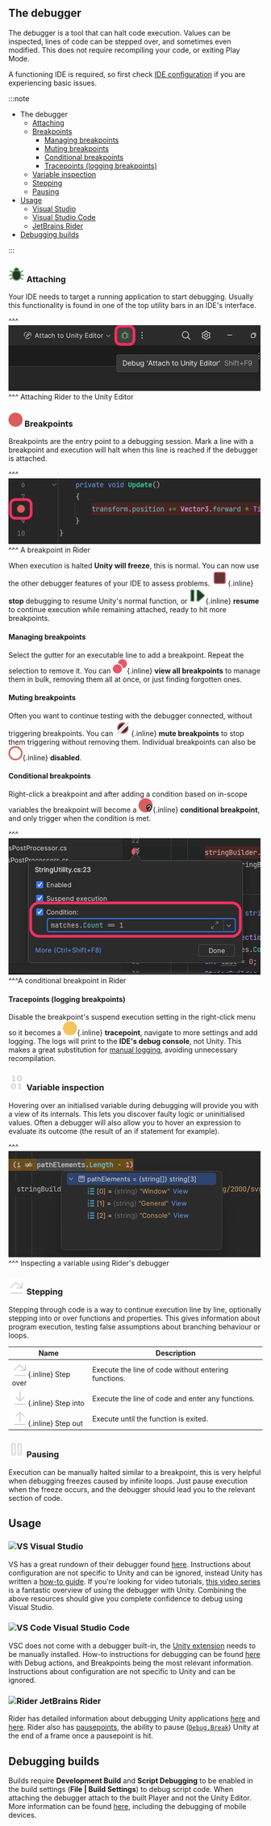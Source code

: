 ## The debugger

The debugger is a tool that can halt code execution. Values can be inspected, lines of code can be stepped over, and sometimes even modified.
This does not require recompiling your code, or exiting Play Mode.

A functioning IDE is required, so first check [IDE configuration](../IDE%20Configuration.md) if you are experiencing basic issues.

:::note

- The debugger
  - [Attaching](#rider-attach-attaching)
  - [Breakpoints](#rider-breakpoint-breakpoints)
    - [Managing breakpoints](#managing-breakpoints)
    - [Muting breakpoints](#muting-breakpoints)
    - [Conditional breakpoints](#conditional-breakpoints)
    - [Tracepoints (logging breakpoints)](#tracepoints-logging-breakpoints)
  - [Variable inspection](#rider-data-variable-inspection)
  - [Stepping](#rider-step-over-stepping)
  - [Pausing](#rider-pause-pausing)
- [Usage](#usage)
  - [Visual Studio](#vs-visual-studio)
  - [Visual Studio Code](#vs-code-visual-studio-code)
  - [JetBrains Rider](#rider-jetbrains-rider)
- [Debugging builds](#debugging-builds)

:::

### ![Rider attach](debug_dark.svg) Attaching
Your IDE needs to target a running application to start debugging. Usually this functionality is found in one of the top utility bars in an IDE's interface.

^^^
![Attaching Rider's debugger](debugger-attach-rider.png)
^^^ Attaching Rider to the Unity Editor

### ![Rider breakpoint](breakpoint_dark.svg) Breakpoints
Breakpoints are the entry point to a debugging session. Mark a line with a breakpoint and execution will halt when this line is reached if the debugger is attached.

^^^
![Attaching Rider's debugger](breakpoint-rider.png)
^^^ A breakpoint in Rider

When execution is halted **Unity will freeze**, this is normal. You can now use the other debugger features of your IDE to assess problems.
![Rider stop debugging](stop_dark.svg){.inline} **stop** debugging to resume Unity's normal function, or ![Rider stop debugging](resume_dark.svg){.inline} **resume** to continue execution while remaining attached, ready to hit more breakpoints.

#### Managing breakpoints
Select the gutter for an executable line to add a breakpoint. Repeat the selection to remove it.
You can ![Rider all breakpoints](multipleBreakpoints_dark.svg){.inline} **view all breakpoints** to manage them in bulk, removing them all at once, or just finding forgotten ones.

#### Muting breakpoints
Often you want to continue testing with the debugger connected, without triggering breakpoints. You can ![Rider mute breakpoints](muteBreakpoints_dark.svg){.inline} **mute breakpoints** to stop them triggering without removing them. Individual breakpoints can also be ![Rider disabled breakpoint](breakpointDisabled_dark.svg){.inline} **disabled**.

#### Conditional breakpoints
Right-click a breakpoint and after adding a condition based on in-scope variables the breakpoint will become a ![Rider conditional breakpoint](breakpointConditional_dark.svg){.inline} **conditional breakpoint**, and only trigger when the condition is met.

^^^
![Conditional breakpoint in Rider](conditional-breakpoint-rider.png)
^^^A conditional breakpoint in Rider

#### Tracepoints (logging breakpoints)
Disable the breakpoint's suspend execution setting in the right-click menu so it becomes a ![Rider tracepoint](breakpointUnsuspendent_dark.svg){.inline} **tracepoint**, navigate to more settings and add logging. The logs will print to the **IDE's debug console**, not Unity.
This makes a great substitution for [manual logging](Logging/How-to.md), avoiding unnecessary recompilation.

### ![Rider data](binaryData_dark.svg) Variable inspection
Hovering over an initialised variable during debugging will provide you with a view of its internals. This lets you discover faulty logic or uninitialised values.
Often a debugger will also allow you to hover an expression to evaluate its outcome (the result of an if statement for example).

^^^
![Variable inspection in Rider](variable-inspection-rider.png)
^^^ Inspecting a variable using Rider's debugger

### ![Rider step over](stepOver.svg) Stepping
Stepping through code is a way to continue execution line by line, optionally stepping into or over functions and properties. This gives information about program execution, testing false assumptions about branching behaviour or loops.

| Name                                           | Description                                          |
|------------------------------------------------|------------------------------------------------------|
| ![Step over](stepOver.svg){.inline} Step over  | Execute the line of code without entering functions. |
| ![Step into](stepInto.svg){.inline} Step into  | Execute the line of code and enter any functions.    |
| ![Step out](stepOut.svg){.inline} Step out     | Execute until the function is exited.                |

### ![Rider pause](pause_dark.svg) Pausing
Execution can be manually halted similar to a breakpoint, this is very helpful when debugging freezes caused by infinite loops. Just pause execution when the freeze occurs, and the debugger should lead you to the relevant section of code.

## Usage
### ![VS](/Images/visualstudio.svg) Visual Studio
VS has a great rundown of their debugger found [here](https://docs.microsoft.com/en-us/visualstudio/debugger/debugger-feature-tour). Instructions about configuration are not specific to Unity and can be ignored, instead Unity has written a [how-to guide](https://unity.com/how-to/debugging-with-microsoft-visual-studio-2022).
If you're looking for video tutorials, [this video series](https://www.youtube.com/playlist?list=PLReL099Y5nRdW8KEd59B5KkGeqWFao34n) is a fantastic overview of using the debugger with Unity.
Combining the above resources should give you complete confidence to debug using Visual Studio.


### ![VS Code](/Images/vscode.svg) Visual Studio Code
VSC does not come with a debugger built-in, the [Unity extension](../IDE%20Configuration/Visual%20Studio%20Code.md) needs to be manually installed.
How-to instructions for debugging can be found [here](https://code.visualstudio.com/docs/editor/debugging) with Debug actions, and Breakpoints being the most relevant information. Instructions about configuration are not specific to Unity and can be ignored.

### ![Rider](/Images/jetbrains_rider.svg) JetBrains Rider
Rider has detailed information about debugging Unity applications [here](https://www.jetbrains.com/help/rider/Debugging_Unity_Applications.html) and [here](https://www.jetbrains.com/help/rider/Using_Breakpoints.html).
Rider also has [pausepoints](https://blog.jetbrains.com/dotnet/2020/06/11/introducing-unity-pausepoints-for-rider/), the ability to pause ([`Debug.Break`](https://docs.unity3d.com/ScriptReference/Debug.Break.html)) Unity at the end of a frame once a pausepoint is hit.

## Debugging builds
Builds require **Development Build** and **Script Debugging** to be enabled in the build settings (**File | Build Settings**) to debug script code. When attaching the debugger attach to the built Player and not the Unity Editor.
More information can be found [here](https://docs.unity3d.com/Manual/ManagedCodeDebugging.html), including the debugging of mobile devices.
